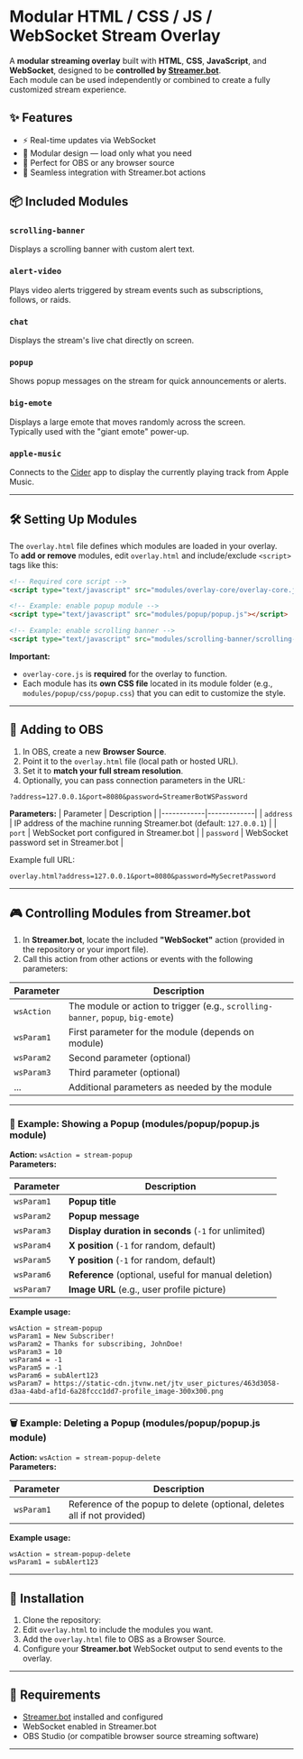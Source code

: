 # Modular HTML / CSS / JS / WebSocket Stream Overlay

A **modular streaming overlay** built with **HTML**, **CSS**, **JavaScript**, and **WebSocket**, designed to be **controlled by [Streamer.bot](https://streamer.bot/)**.  
Each module can be used independently or combined to create a fully customized stream experience.

## ✨ Features
- ⚡ Real-time updates via WebSocket
- 🧩 Modular design — load only what you need
- 🎯 Perfect for OBS or any browser source
- 🔌 Seamless integration with Streamer.bot actions

## 📦 Included Modules

### `scrolling-banner`
Displays a scrolling banner with custom alert text.

### `alert-video`
Plays video alerts triggered by stream events such as subscriptions, follows, or raids.

### `chat`
Displays the stream's live chat directly on screen.

### `popup`
Shows popup messages on the stream for quick announcements or alerts.

### `big-emote`
Displays a large emote that moves randomly across the screen.  
Typically used with the "giant emote" power-up.

### `apple-music`
Connects to the [Cider](https://cider.sh/) app to display the currently playing track from Apple Music.

---

## 🛠 Setting Up Modules

The `overlay.html` file defines which modules are loaded in your overlay.  
To **add or remove** modules, edit `overlay.html` and include/exclude `<script>` tags like this:

```html
<!-- Required core script -->
<script type="text/javascript" src="modules/overlay-core/overlay-core.js"></script>

<!-- Example: enable popup module -->
<script type="text/javascript" src="modules/popup/popup.js"></script>

<!-- Example: enable scrolling banner -->
<script type="text/javascript" src="modules/scrolling-banner/scrolling-banner.js"></script>
```

**Important:**
- `overlay-core.js` is **required** for the overlay to function.
- Each module has its **own CSS file** located in its module folder (e.g., `modules/popup/css/popup.css`) that you can edit to customize the style.

---

## 🎥 Adding to OBS

1. In OBS, create a new **Browser Source**.
2. Point it to the `overlay.html` file (local path or hosted URL).
3. Set it to **match your full stream resolution**.
4. Optionally, you can pass connection parameters in the URL:

```
?address=127.0.0.1&port=8080&password=StreamerBotWSPassword
```

**Parameters:**
| Parameter  | Description |
|------------|-------------|
| `address`  | IP address of the machine running Streamer.bot (default: `127.0.0.1`) |
| `port`     | WebSocket port configured in Streamer.bot |
| `password` | WebSocket password set in Streamer.bot |

Example full URL:
```
overlay.html?address=127.0.0.1&port=8080&password=MySecretPassword
```

---

## 🎮 Controlling Modules from Streamer.bot

1. In **Streamer.bot**, locate the included **"WebSocket"** action (provided in the repository or your import file).
2. Call this action from other actions or events with the following parameters:

| Parameter    | Description |
|--------------|-------------|
| `wsAction`   | The module or action to trigger (e.g., `scrolling-banner`, `popup`, `big-emote`) |
| `wsParam1`   | First parameter for the module (depends on module) |
| `wsParam2`   | Second parameter (optional) |
| `wsParam3`   | Third parameter (optional) |
| ...          | Additional parameters as needed by the module |

---

### 📌 Example: Showing a Popup (modules/popup/popup.js module)

**Action:** `wsAction = stream-popup`  
**Parameters:**

| Parameter  | Description |
|------------|-------------|
| `wsParam1` | **Popup title** |
| `wsParam2` | **Popup message** |
| `wsParam3` | **Display duration in seconds** (`-1` for unlimited) |
| `wsParam4` | **X position** (`-1` for random, default) |
| `wsParam5` | **Y position** (`-1` for random, default) |
| `wsParam6` | **Reference** (optional, useful for manual deletion) |
| `wsParam7` | **Image URL** (e.g., user profile picture) |

**Example usage:**
```
wsAction = stream-popup
wsParam1 = New Subscriber!
wsParam2 = Thanks for subscribing, JohnDoe!
wsParam3 = 10
wsParam4 = -1
wsParam5 = -1
wsParam6 = subAlert123
wsParam7 = https://static-cdn.jtvnw.net/jtv_user_pictures/463d3058-d3aa-4abd-af1d-6a28fccc1dd7-profile_image-300x300.png
```

---

### 🗑 Example: Deleting a Popup (modules/popup/popup.js module)

**Action:** `wsAction = stream-popup-delete`  
**Parameters:**

| Parameter  | Description |
|------------|-------------|
| `wsParam1` | Reference of the popup to delete (optional, deletes all if not provided) |

**Example usage:**
```
wsAction = stream-popup-delete
wsParam1 = subAlert123
```

---

## 🚀 Installation
1. Clone the repository:
2. Edit `overlay.html` to include the modules you want.
3. Add the `overlay.html` file to OBS as a Browser Source.
4. Configure your **Streamer.bot** WebSocket output to send events to the overlay.

---

## 🔌 Requirements
- [Streamer.bot](https://streamer.bot/) installed and configured
- WebSocket enabled in Streamer.bot
- OBS Studio (or compatible browser source streaming software)

---
